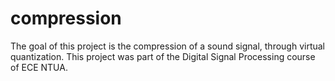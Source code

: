 # compression
The goal of this project is the compression of a sound signal, through virtual quantization. This project was part of the Digital Signal Processing course of ECE NTUA.
